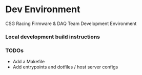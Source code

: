 # Dev Environment
CSG Racing Firmware &amp; DAQ Team Development Environment

### Local development build instructions

### TODOs
- Add a Makefile
- Add entrypoints and dotfiles / host server configs

